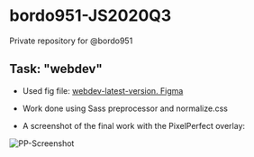 # bordo951-JS2020Q3
Private repository for @bordo951

## Task: "webdev"


* Used fig file: 
[webdev-latest-version. Figma](https://drive.google.com/file/d/1MXIleOQK8IcJ8iqJueuAKU61yr9aFGoc/view?usp=sharing)

* Work done using Sass preprocessor and normalize.css

* A screenshot of the final work with the PixelPerfect overlay:

<img src="https://lh6.googleusercontent.com/9OzWZRAGwRyosSqh7YRGObCBOIUquQAj9CUFrH1jbq-mSjJjqJzJmj9dubs7NbFhyxkiIuBjxvNthChucChw=w1920-h902-rw" class="ndfHFb-c4YZDc-HiaYvf-RJLb9c" title="PP-Screenshot" alt="PP-Screenshot">

